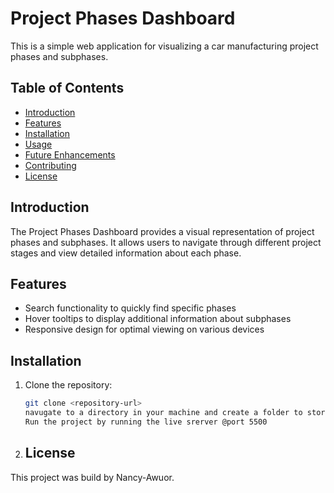 # Project Phases Dashboard

This is a simple web application for visualizing a car manufacturing project phases and subphases.

## Table of Contents
- [Introduction](#introduction)
- [Features](#features)
- [Installation](#installation)
- [Usage](#usage)
- [Future Enhancements](#future-enhancements)
- [Contributing](#contributing)
- [License](#license)

## Introduction

The Project Phases Dashboard provides a visual representation of project phases and subphases. It allows users to navigate through different project stages and view detailed information about each phase.

## Features

- Search functionality to quickly find specific phases
- Hover tooltips to display additional information about subphases
- Responsive design for optimal viewing on various devices

## Installation

1. Clone the repository:

   ```bash
   git clone <repository-url>
   navugate to a directory in your machine and create a folder to store the project.
   Run the project by running the live srerver @port 5500

7. ## License
This project was build by Nancy-Awuor.